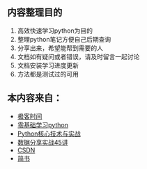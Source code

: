 ## 内容整理目的
1. 高效快速学习python为目的
2. 整理python笔记方便自己后期查询
3. 分享出来，希望能帮到需要的人
4. 文档如有疑问或者错误，请及时留言一起讨论
5. 文档安装学习进度更新
6. 方法都是测试过的可用

## 本内容来自：
* [极客时间](https://time.geekbang.org/)  
* [零基础学习python](https://time.geekbang.org/course/detail/98-8336)
* [Python核心技术与实战](https://time.geekbang.org/column/article/93915)
* [数据分享实战45讲](https://time.geekbang.org/column/article/73248)
* [CSDN](https://so.csdn.net/so/search/s.do?q=python&t=blog&o=&s=&l=) 
* [简书](https://www.jianshu.com/search?q=python&page=1&type=note)